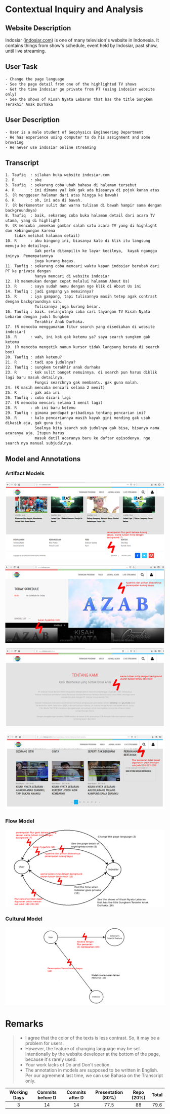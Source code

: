 # Contextual Inquiry and Analysis
## Website Description
Indosiar (<a href="indosiar.com">indosiar.com</a>) is one of many television's website in Indonesia. It contains things from show's schedule, event held by Indosiar, past show, until live streaming.
## User Task
```text
- Change the page language
- See the page detail from one of the highlighted TV shows
- Get the time Indosiar go private from PT (using indosiar website only)
- See the shows of Kisah Nyata Lebaran that has the title Sungkem Terakhir Anak Durhaka
```
## User Description
```text
- User is a male student of Geophysics Engineering Department
- He has experience using computer to do his assignment and some browsing
- He never use indosiar online streaming
```
## Transcript
```text
1. Taufiq  : silakan buka website indosiar.com
2. R       : oke
3. Taufiq  : sekarang coba ubah bahasa di halaman tersebut
4. R       : ini dimana ya? kok gak ada biasanya di pojok kanan atas
5. (R menggeser halaman dari atas hingga ke bawah)
6. R       : oh, ini ada di bawah.
7. (R berkomentar sulit dan warna tulisan di bawah hampir sama dengan backgroundnya)
8. Taufiq  : baik, sekarang coba buka halaman detail dari acara TV utama, yang di highlight
9. (R mencoba ,menekan gambar salah satu acara TV yang di highlight dan kebingungan karena
    tidak melihat halaman detail)
10. R      : aku bingung ini, biasanya kalo di klik itu langsung menuju ke detailnya.
             Gak perlu ditampilin ke layar kecilnya,  kayak nganggu ininya. Penempatannya
             juga kurang bagus.
11. Taufiq : sekarang coba mencari waktu kapan indosiar berubah dari PT ke private dengan
             hanya mencari di website indosiar
12. (R menemukan dengan cepat melalui halaman About Us)
13. R      : saya sudah nemu dengan nge klik di About Us ini
14. Taufiq : jadi gampang ya nemuinnya?
15. R      : iya gampang, tapi tulisannya masih tetep agak contrast dengan backgroundnya sih.
             Tulisannya juga kurang besar.
16. Taufiq : baik. selanjutnya coba cari tayangan TV Kisah Nyata Lebaran dengan judul Sungkem
             Terakhir Anak Durhaka.
17. (R mencoba menggunakan fitur search yang disediakan di website indosiar)
18. R      : wah, ini kok gak ketemu ya? saya search sungkem gak ketemu
19. (R mencoba mengetik namun kursor tidak langsung berada di search box)
20. Taufiq : udah ketemu?
21. R      : tadi apa judulnya?
22. Taufiq : sungkem terakhir anak durhaka
23. R      : kok sulit banget nemuinnya. di search pun harus diklik lagi baru masuk detailnya.
             Fungsi searchnya gak membantu. gak guna malah.
24. (R masih mencoba mencari selama 2 menit)
25. R      : gak ada ini
26. Taufiq : coba dicari lagi
27. (R mencoba mencari selama 1 menit lagi)
28. R      : oh ini baru ketemu
29. Taufiq : gimana pendapat pribadinya tentang pencarian ini?
30. R      : kalo pencariannya masih kayak gini mending gak usah dikasih aja, gak guna ini.
             Soalnya kita search sub judulnya gak bisa, bisanya nama acaranya aja. Itupun harus
             masuk detil acaranya baru ke daftar episodenya. nge search nya manual subjudulnya.
```
## Model and Annotations
### Artifact Models
![indosiar_2_art](/img/indosiar_2_art.png)

![indosiar_1_art](/img/indosiar_1_art.png)

![indosiar_3_art](/img/indosiar_3_art.png)

![indosiar_4_art](/img/indosiar_4_art.png)

### Flow Model
![indosiar_flow](/img/indosiar_flow.png)

### Cultural Model
![indosiar_culture](/img/indosiar_culture.png)

# Remarks
> * I agree that the color of the texts is less contrast. So, it may be a problem for users.
> * However, the feature of changing language may be set intentionally by the website developer at the bottom of the page, because it's rarely used.
> * Your work lacks of Do and Don't section.
> * The annotation in models are supposed to be written in English. Per our agreement last time, we can use Bahasa on the Transcript only.

| Working Days | Commits before D | Commits after D | Presentation (80%) | Repo (20%) | Total |
|:------------:|:----------------:|:---------------:|:------------------:|:----------:|:-----:|
| 3            | 14               | 14              | 77.5               | 88         | 79.6  |
